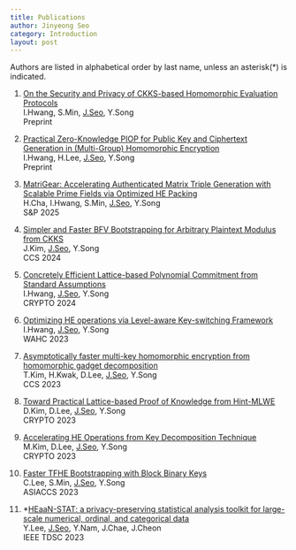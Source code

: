 ```yaml
---
title: Publications
author: Jinyeong Seo
category: Introduction
layout: post
---
```


Authors are listed in alphabetical order by last name, unless an asterisk(\*) is indicated.

1. [On the Security and Privacy of CKKS-based Homomorphic Evaluation Protocols] <br/>
  I.Hwang, S.Min, <ins>J.Seo</ins>, Y.Song <br/>
  Preprint

1. [Practical Zero-Knowledge PIOP for Public Key and Ciphertext Generation in (Multi-Group) Homomorphic Encryption] <br/>
  I.Hwang, H.Lee, <ins>J.Seo</ins>, Y.Song <br/>
  Preprint
    
1. [MatriGear: Accelerating Authenticated Matrix Triple Generation with Scalable Prime Fields via Optimized HE Packing] <br/>
  H.Cha, I.Hwang, S.Min, <ins>J.Seo</ins>, Y.Song <br/>
  S&P 2025

1. [Simpler and Faster BFV Bootstrapping for Arbitrary Plaintext Modulus from CKKS] <br/>
  J.Kim, <ins>J.Seo</ins>, Y.Song <br/>
  CCS 2024 

1. [Concretely Efficient Lattice-based Polynomial Commitment from Standard Assumptions] <br/>
  I.Hwang, <ins>J.Seo</ins>, Y.Song <br/>
  CRYPTO 2024 

1. [Optimizing HE operations via Level-aware Key-switching Framework] <br/>
  I.Hwang, <ins>J.Seo</ins>, Y.Song <br/>
  WAHC 2023 

1. [Asymptotically faster multi-key homomorphic encryption from homomorphic gadget decomposition] <br/>
  T.Kim, H.Kwak, D.Lee, <ins>J.Seo</ins>, Y.Song <br/>
  CCS 2023

1. [Toward Practical Lattice-based Proof of Knowledge from Hint-MLWE] <br/>
  D.Kim, D.Lee, <ins>J.Seo</ins>, Y.Song <br/>
  CRYPTO 2023

1. [Accelerating HE Operations from Key Decomposition Technique] <br/>
  M.Kim, D.Lee, <ins>J.Seo</ins>, Y.Song <br/>
  CRYPTO 2023

1. [Faster TFHE Bootstrapping with Block Binary Keys] <br/>
  C.Lee, S.Min, <ins>J.Seo</ins>, Y.Song <br/>
  ASIACCS 2023

1. \*[HEaaN-STAT: a privacy-preserving statistical analysis toolkit for large-scale numerical, ordinal, and categorical data] <br/>
  Y.Lee, <ins>J.Seo</ins>, Y.Nam, J.Chae, J.Cheon <br/>
  IEEE TDSC 2023

[On the Security and Privacy of CKKS-based Homomorphic Evaluation Protocols]: https://eprint.iacr.org/2025/382
[Practical Zero-Knowledge PIOP for Public Key and Ciphertext Generation in (Multi-Group) Homomorphic Encryption]: https://eprint.iacr.org/2024/1879 
[MatriGear: Accelerating Authenticated Matrix Triple Generation with Scalable Prime Fields via Optimized HE Packing]: https://eprint.iacr.org/2024/1502
[Simpler and Faster BFV Bootstrapping for Arbitrary Plaintext Modulus from CKKS]: https://eprint.iacr.org/2024/109
[Concretely Efficient Lattice-based Polynomial Commitment from Standard Assumptions]: https://eprint.iacr.org/2024/306
[Optimizing HE operations via Level-aware Key-switching Framework]: https://eprint.iacr.org/2023/1328
[Asymptotically faster multi-key homomorphic encryption from homomorphic gadget decomposition]: https://eprint.iacr.org/2022/347
[Toward Practical Lattice-based Proof of Knowledge from Hint-MLWE]: https://eprint.iacr.org/2023/623
[Accelerating HE Operations from Key Decomposition Technique]: https://eprint.iacr.org/2023/413
[Faster TFHE Bootstrapping with Block Binary Keys]: https://eprint.iacr.org/2023/958
[HEaaN-STAT: a privacy-preserving statistical analysis toolkit for large-scale numerical, ordinal, and categorical data]: https://ieeexplore.ieee.org/abstract/document/10123977

